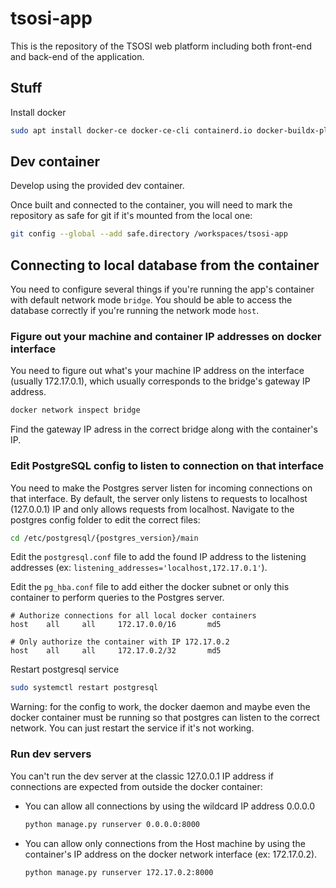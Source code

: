 # tsosi-app

This is the repository of the TSOSI web platform including both front-end and back-end of the application.


## Stuff

Install docker

```bash
sudo apt install docker-ce docker-ce-cli containerd.io docker-buildx-plugin docker-compose-plugin
```


## Dev container

Develop using the provided dev container.

Once built and connected to the container, you will need to mark the repository as safe for git if it's mounted from the local one:
```bash
git config --global --add safe.directory /workspaces/tsosi-app
```

## Connecting to local database from the container

You need to configure several things if you're running the app's container with default network mode `bridge`.
You should be able to access the database correctly if you're running the network mode `host`.

### Figure out your machine and container IP addresses on docker interface 
You need to figure out what's your machine IP address on the interface (usually 172.17.0.1), which usually corresponds to the bridge's gateway IP address.

```bash
docker network inspect bridge
```

Find the gateway IP adress in the correct bridge along with the container's IP.

### Edit PostgreSQL config to listen to connection on that interface

You need to make the Postgres server listen for incoming connections on that interface.
By default, the server only listens to requests to localhost (127.0.0.1) IP and only allows requests from localhost.
Navigate to the postgres config folder to edit the correct files:
```bash
cd /etc/postgresql/{postgres_version}/main
```

Edit the `postgresql.conf` file to add the found IP address to the listening addresses (ex: `listening_addresses='localhost,172.17.0.1'`).

Edit the `pg_hba.conf` file to add either the docker subnet or only this container to perform queries to the Postgres server.

```
# Authorize connections for all local docker containers
host	all		all		172.17.0.0/16		md5

# Only authorize the container with IP 172.17.0.2
host	all		all		172.17.0.2/32		md5
```

Restart postgresql service
```bash
sudo systemctl restart postgresql
```

Warning: for the config to work, the docker daemon and maybe even the docker container must be running so that postgres can listen to the correct network.
You can just restart the service if it's not working.


### Run dev servers

You can't run the dev server at the classic 127.0.0.1 IP address if connections are expected from outside the docker container:

* You can allow all connections by using the wildcard IP address 0.0.0.0
    ```bash
    python manage.py runserver 0.0.0.0:8000
    ```
* You can allow only connections from the Host machine by using the container's IP address on the docker network interface (ex: 172.17.0.2).
    ```bash
    python manage.py runserver 172.17.0.2:8000
    ```